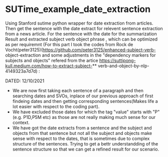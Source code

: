 # SUTime_example_date_extraction
Using Stanford sutime python wrapper for date extraction from articles. Then get the sentence with the date extract for relevent sentence extraction from a news article. 
For the sentence with the date for the summarization Result and extracted subject verb object phrase
, which can be optimized as per requiremnt (For this part I took the codes from Rock de Vocht(peter3125)(https://github.com/peter3125/enhanced-subject-verb-
object-extraction and some adjustments in the "dependency markers for subjects and objects" refered from the artice https://suttipong-kull.medium.com/how-to-extract-subject-** verb-and-object-by-nlp-4149323a7d7d) :

DATED: 12/10/2021
* We are now first taking each sentence of a paragraph and then searching dates and SVOs, inplace of our previous approach of first findeing dates and then getting corresponding sentences(Makes life a lot easier with respect to the coding part).
* We have excluded those dates for which the tag "value" starts with "P"(e.g. P1D,P5M etc) as those are not really making much sense for our context.
* We have got the date extracts from a sentence and the subject and objects from that sentence but not all the subject and objects make sense with respect to the dates, that is sometimes due to complex structure of the sentences. Trying to get a bettr understandding of the sentence structure so that we can get a refined result for our scenario.
